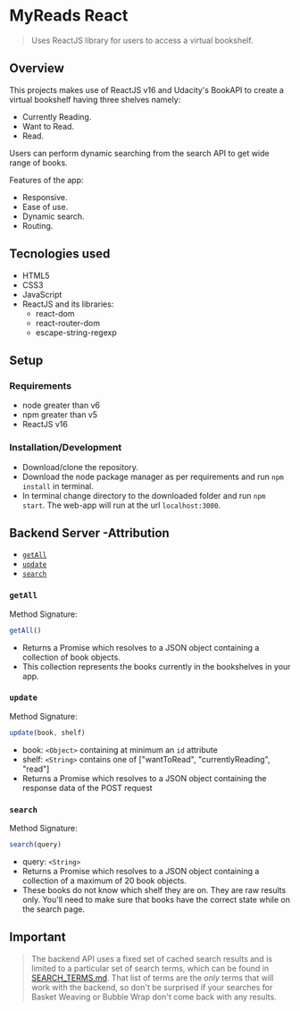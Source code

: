 # MyReads React

> Uses ReactJS library for users to access a virtual bookshelf.

## Overview

This projects makes use of ReactJS v16 and Udacity's BookAPI to create a virtual bookshelf having three shelves namely:
- Currently Reading.
- Want to Read.
- Read.

Users can perform dynamic searching from the search API to get wide range of books.

Features of the app: 
- Responsive.
- Ease of use.
- Dynamic search.
- Routing.

## Tecnologies used
- HTML5
- CSS3
- JavaScript
- ReactJS and its libraries:
    - react-dom
    - react-router-dom
    - escape-string-regexp

## Setup

### Requirements
- node greater than v6
- npm greater than v5
- ReactJS v16

### Installation/Development
- Download/clone the repository.
- Download the node package manager as per requirements and run `npm install` in terminal.
- In terminal change directory to the downloaded folder and run `npm start`. The web-app will run at the url `localhost:3000`.


## Backend Server -Attribution

* [`getAll`](#getall)
* [`update`](#update)
* [`search`](#search)

### `getAll`

Method Signature:

```js
getAll()
```

* Returns a Promise which resolves to a JSON object containing a collection of book objects.
* This collection represents the books currently in the bookshelves in your app.

### `update`

Method Signature:

```js
update(book, shelf)
```

* book: `<Object>` containing at minimum an `id` attribute
* shelf: `<String>` contains one of ["wantToRead", "currentlyReading", "read"]  
* Returns a Promise which resolves to a JSON object containing the response data of the POST request

### `search`

Method Signature:

```js
search(query)
```

* query: `<String>`
* Returns a Promise which resolves to a JSON object containing a collection of a maximum of 20 book objects.
* These books do not know which shelf they are on. They are raw results only. You'll need to make sure that books have the correct state while on the search page.

## Important
> The backend API uses a fixed set of cached search results and is limited to a particular set of search terms, which can be found in [SEARCH_TERMS.md](SEARCH_TERMS.md). That list of terms are the _only_ terms that will work with the backend, so don't be surprised if your searches for Basket Weaving or Bubble Wrap don't come back with any results.
